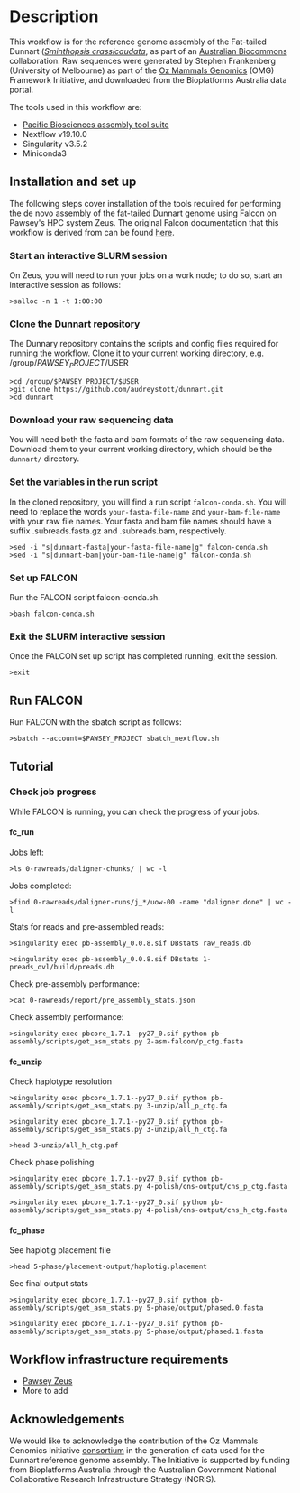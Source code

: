# Description
This workflow is for the reference genome assembly of 
the Fat-tailed Dunnart ([*Sminthopsis crassicaudata*](https://bie.ala.org.au/species/urn:lsid:biodiversity.org.au:afd.taxon:86ab9ebf-cbd1-49f8-9786-312407738477), as part of an [Australian Biocommons](https://www.biocommons.org.au/) collaboration. Raw sequences were generated by Stephen Frankenberg (University of Melbourne) as part of the [Oz Mammals Genomics](https://ozmammalsgenomics.com/) (OMG) Framework Initiative, and downloaded from the Bioplatforms Australia data portal.

The tools used in this workflow are:
- [Pacific Biosciences assembly tool suite](https://github.com/PacificBiosciences/pb-assembly)
- Nextflow v19.10.0
- Singularity v3.5.2
- Miniconda3

## Installation and set up
The following steps cover installation of the tools required for performing the de novo assembly of the fat-tailed Dunnart genome using Falcon on Pawsey's HPC system Zeus. The original Falcon documentation that this workflow is derived from can be found [here](https://github.com/PacificBiosciences/pb-assembly#tutorial).

### Start an interactive SLURM session
On Zeus, you will need to run your jobs on a work node; to do so, start an interactive session as follows:

    >salloc -n 1 -t 1:00:00

### Clone the Dunnart repository

The Dunnary repository contains the scripts and config files required for running the workflow. Clone it to your current working directory, e.g. /group/$PAWSEY_PROJECT/$USER

    >cd /group/$PAWSEY_PROJECT/$USER
    >git clone https://github.com/audreystott/dunnart.git
    >cd dunnart

### Download your raw sequencing data

You will need both the fasta and bam formats of the raw sequencing data. Download them to  your current working directory, which should be the `dunnart/` directory.

### Set the variables in the run script

In the cloned repository, you will find a run script `falcon-conda.sh`. You will need to replace the words `your-fasta-file-name` and `your-bam-file-name` with your raw file names. Your fasta and bam file names should have a suffix .subreads.fasta.gz and .subreads.bam, respectively.

    >sed -i "s|dunnart-fasta|your-fasta-file-name|g" falcon-conda.sh
    >sed -i "s|dunnart-bam|your-bam-file-name|g" falcon-conda.sh 

### Set up FALCON

Run the FALCON script falcon-conda.sh.

    >bash falcon-conda.sh    

### Exit the SLURM interactive session

Once the FALCON set up script has completed running, exit the session.

    >exit

## Run FALCON

Run FALCON with the sbatch script as follows:

    >sbatch --account=$PAWSEY_PROJECT sbatch_nextflow.sh

## Tutorial
### Check job progress

While FALCON is running, you can check the progress of your jobs.

#### fc_run

Jobs left:
    
    >ls 0-rawreads/daligner-chunks/ | wc -l

Jobs completed:

    >find 0-rawreads/daligner-runs/j_*/uow-00 -name "daligner.done" | wc -l

Stats for reads and pre-assembled reads:

    >singularity exec pb-assembly_0.0.8.sif DBstats raw_reads.db

    >singularity exec pb-assembly_0.0.8.sif DBstats 1-preads_ovl/build/preads.db 

Check pre-assembly performance:

    >cat 0-rawreads/report/pre_assembly_stats.json

Check assembly performance:

    >singularity exec pbcore_1.7.1--py27_0.sif python pb-assembly/scripts/get_asm_stats.py 2-asm-falcon/p_ctg.fasta

#### fc_unzip 

Check haplotype resolution

    >singularity exec pbcore_1.7.1--py27_0.sif python pb-assembly/scripts/get_asm_stats.py 3-unzip/all_p_ctg.fa 

    >singularity exec pbcore_1.7.1--py27_0.sif python pb-assembly/scripts/get_asm_stats.py 3-unzip/all_h_ctg.fa

    >head 3-unzip/all_h_ctg.paf 

Check phase polishing

    >singularity exec pbcore_1.7.1--py27_0.sif python pb-assembly/scripts/get_asm_stats.py 4-polish/cns-output/cns_p_ctg.fasta
   
    >singularity exec pbcore_1.7.1--py27_0.sif python pb-assembly/scripts/get_asm_stats.py 4-polish/cns-output/cns_h_ctg.fasta


#### fc_phase

See haplotig placement file
   
    >head 5-phase/placement-output/haplotig.placement

See final output stats 

    >singularity exec pbcore_1.7.1--py27_0.sif python pb-assembly/scripts/get_asm_stats.py 5-phase/output/phased.0.fasta

    >singularity exec pbcore_1.7.1--py27_0.sif python pb-assembly/scripts/get_asm_stats.py 5-phase/output/phased.1.fasta 

## Workflow infrastructure requirements
- [Pawsey Zeus](www.pawsey.org.au/systems/zeus)
- More to add

## Acknowledgements
We would like to acknowledge the contribution of the Oz Mammals Genomics Initiative [consortium](https://ozmammalsgenomics.com/consortium/) in the generation of data used for the Dunnart reference genome assembly. The Initiative is supported by funding from Bioplatforms Australia through the Australian Government National Collaborative Research Infrastructure Strategy (NCRIS).
